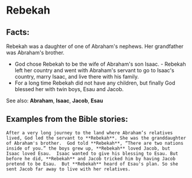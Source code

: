 Rebekah
=======

Facts:
------

Rebekah was a daughter of one of Abraham's nephews. Her grandfather was
Abraham's brother.

-   God chose Rebekah to be the wife of Abraham's son Isaac.  -   Rebekah
left her country and went with Abraham's servant to go to
    Isaac's country, marry Isaac, and live there with his family.
-   For a long time Rebekah did not have any children, but finally God
    blessed her with twin boys, Esau and Jacob.

See also: **Abraham**, **Isaac**, **Jacob**, **Esau**

Examples from the Bible stories:
--------------------------------

    After a very long journey to the land where Abraham’s relatives
    lived, God led the servant to **Rebekah**. She was the granddaughter
    of Abraham's brother.  God told **Rebekah**, “There are two nations
    inside of you.” the boys grew up, **Rebekah** loved Jacob, but
    Isaac loved Esau.  Isaac wanted to give his blessing to Esau. But
    before he did, **Rebekah** and Jacob tricked him by having Jacob
    pretend to be Esau.  But **Rebekah** heard of Esau's plan. So she
    sent Jacob far away to live with her relatives.

